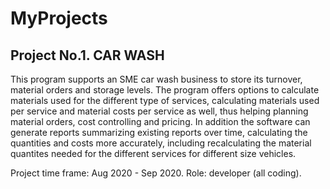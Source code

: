 # MyProjects

## Project No.1. CAR WASH

This program supports an SME car wash business to store its turnover, material orders and storage levels. The program offers options to calculate materials used for the different type of services, calculating materials used per service and material costs per service as well, thus helping planning material orders, cost controlling and pricing. In addition the software can generate reports summarizing existing reports over time, calculating the quantities and costs more accurately, including recalculating the material quantites needed for the different services for different size vehicles. 

Project time frame: Aug 2020 - Sep 2020.
Role: developer (all coding).
